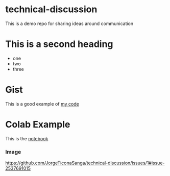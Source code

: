 # technical-discussion
This is a demo repo for sharing ideas around communication

# This is a second heading

* one
* two
* three

# Gist

This is a good example of [my code](https://gist.github.com/JorgeTiconaSanga/2b5bd62eaf1aa4ab8cbeb1f3e36bc53d)


# Colab Example

This is the [notebook](technical_docs.ipynb)

### Image

https://github.com/JorgeTiconaSanga/technical-discussion/issues/1#issue-2537691015
